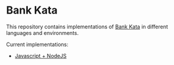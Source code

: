 # Bank Kata

This repository contains implementations of [Bank Kata](https://katalyst.codurance.com/bank) in different languages and environments.

Current implementations:
- [Javascript + NodeJS](https://github.com/Nadrixa/bank-kata/tree/main/nodeJS)